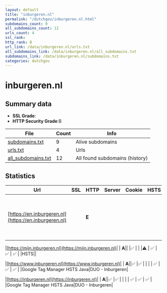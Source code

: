 ```yaml
---
layout: default
title: "inburgeren.nl"
permalink: "/dutchgov/inburgeren.nl.html"
subdomains_count: 9
all_subdomains_count: 12
urls_count: 4
ssl_rank: 
http_rank: B
url_link: /data/inburgeren.nl/urls.txt
all_subdomains_link: /data/inburgeren.nl/all_subdomains.txt
subdomains_link: /data/inburgeren.nl/subdomains.txt
categories: dutchgov
---
```



# inburgeren.nl
## Summary data


 - **SSL Grade**:
 - **HTTP Security Grade**:B


| File       | Count | Info |
|------------|-------|------|
|[subdomains.txt](/data/inburgeren.nl/subdomains.txt)|9|Alive subdomains|
|[urls.txt](/data/inburgeren.nl/urls.txt)|4|Urls|
|[all_subdomains.txt](/data/inburgeren.nl/all_subdomains.txt)|12|All found subdomains (history)|


## Statistics


| Url | SSL | HTTP | Server | Cookie | HSTS | CORS | CTO | CSP | XFO | XXP | RP |FP| Tech |Title |
|--------|-------|-------|------|------|------|------|------|------|------|------|------|------|------|------|
|[https://en.inburgeren.nl](https://en.inburgeren.nl)| | **E**|| | | | | | | | :white_check_mark: | |Amazon S3 Amazon Web Services HSTS Java||


|[https://mijn.inburgeren.nl](https://mijn.inburgeren.nl)| | **A**|| |:white_check_mark: | | |:warning: | :white_check_mark: | :white_check_mark: | :white_check_mark: | |HSTS||


|[https://www.inburgeren.nl](https://www.inburgeren.nl)| | **A**||:white_check_mark: |:white_check_mark: | | | | :white_check_mark: | :white_check_mark: | :white_check_mark: | |Google Tag Manager HSTS Java|DUO - Inburgeren|


|[https://inburgeren.nl](https://inburgeren.nl)| | **A**||:white_check_mark: |:white_check_mark: | | | | :white_check_mark: | :white_check_mark: | :white_check_mark: | |Google Tag Manager HSTS Java|DUO - Inburgeren|

